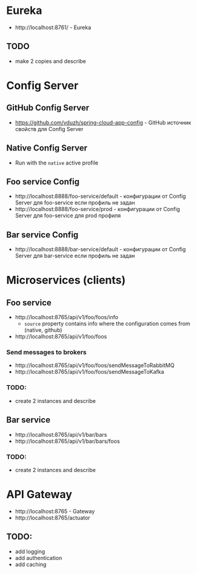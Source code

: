 # Eureka

- http://localhost:8761/ - Eureka

## TODO
- make 2 copies and describe

# Config Server

## GitHub Config Server

- https://github.com/vduzh/spring-cloud-app-config - GitHub источник свойств для Config Server

## Native Config Server

- Run with the `native` active profile

## Foo service Config

- http://localhost:8888/foo-service/default - конфигурации от Config Server для foo-service если
  профиль не задан
- http://localhost:8888/foo-service/prod - конфигурации от Config Server для foo-service для prod
  профиля

## Bar service Config

- http://localhost:8888/bar-service/default - конфигурации от Config Server для bar-service если
  профиль не задан

# Microservices (clients)

## Foo service

- http://localhost:8765/api/v1/foo/foos/info
  - `source` property contains info where the configuration comes from (native, github)
- http://localhost:8765/api/v1/foo/foos

### Send messages to brokers 
- http://localhost:8765/api/v1/foo/foos/sendMessageToRabbitMQ
- http://localhost:8765/api/v1/foo/foos/sendMessageToKafka

### TODO:

- create 2 instances and describe

## Bar service

- http://localhost:8765/api/v1/bar/bars
- http://localhost:8765/api/v1/bar/bars/foos

### TODO:

- create 2 instances and describe

# API Gateway

- http://localhost:8765 - Gateway
- http://localhost:8765/actuator

## TODO:

- add logging
- add authentication
- add caching

